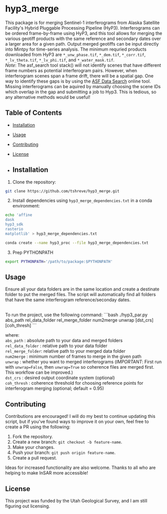 # hyp3_merge
This package is for merging Sentinel-1 interferograms from Alaska Satellite Facility's Hybrid Pluggable Processing Pipeline (HyP3). Interferograms can be ordered frame-by-frame using HyP3, and this tool allows for merging the various geotiff products with the same reference and secondary dates over a larger area for a given path. Output merged geotiffs can be input directly into Mintpy for time-series analysis. The minimum requried products downloaded from HyP3 are ```*_unw_phase.tif```, ```*_dem.tif```,  ```*_corr.tif```, ```*_lv_theta.tif```, ```*_lv_phi.tif```, and ```*_water_mask.tif```. 
<br>
*Note*: The asf_search tool stack() will not identify scenes that have different frame numbers as potential interferogram pairs. However, when interferogram scenes span a frame drift, there will be a spatial gap. One way to identify these gaps is by using the [ASF Data Search](search.asf.alaska.edu/#/?) online tool. Missing interferograms can be aquired by manually choosing the scene IDs which overlap in the gap and submitting a job to Hyp3. This is tedious, so any alternative methods would be useful!

## Table of Contents
- [Installation](#installation)
- [Usage](#usage)
- [Contributing](#contributing)
- [License](#license)

- ## Installation
1. Clone the repository:
```bash
git clone https://github.com/tshreve/hyp3_merge.git
```

2. Install dependencies using ```hyp3_merge_dependencies.txt``` in a conda environment:
```bash
echo 'affine
dask
hyp3_sdk
rasterio
matplotlib' > hyp3_merge_dependencies.txt
 ```

```bash
conda create --name hyp3_proc --file hyp3_merge_dependencies.txt
 ```
3. Prep PYTHONPATH

```bash
export PYTHONPATH='/path/to/package:$PYTHONPATH'
 ```

## Usage
Ensure all your data folders are in the same location and create a destinate folder to put the merged files. The script will automatically find all folders that have the same interferogram reference/seconday dates. 

<br>
To run the project, use the following command:
```bash
./hyp3_par.py abs_path rel_data_folder rel_merge_folder num2merge unwrap [dst_crs] [coh_thresh]
```

where: <br>
```abs_path``` : absolute path to your data and merged folders <br>
```rel_data_folder``` : relative path to your data folder  <br>
```rel_merge_folder```: relative path to your merged data folder  <br>
```num2merge``` : minimum number of frames to merge in the given path  <br>
```unwrap``` : whether you want to merged interferograms (*IMPORTANT*: First run with ```unwrap=False```, then ```unwrap=True``` so coherence files are merged first. This workflow can be improved.) <br>
```dst_crs``` : desired output coordinate system (optional)  <br>
```coh_thresh``` : coherence threshold for choosing reference points for interferogram merging (optional; default = 0.95) <br>

## Contributing
Contributions are encouraged! I will do my best to continue updating this script, but if you've found ways to improve it on your own, feel free to create a PR using the following:

1. Fork the repository.
2. Create a new branch: `git checkout -b feature-name`.
3. Make your changes.
4. Push your branch: `git push origin feature-name`.
5. Create a pull request.

Ideas for increased functionality are also welcome. Thanks to all who are helping to make InSAR more accessible!

## License
This project was funded by the Utah Geological Survey, and I am still figuring out licensing.

